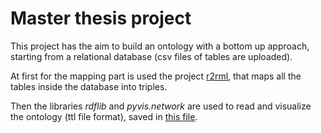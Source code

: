 # Master thesis project

This project has the aim to build an ontology with a bottom up approach, starting from a relational database (csv files of tables are uploaded).

At first for the mapping part is used the project [r2rml](https://github.com/chrdebru/r2rml), that maps all the tables inside the database into triples.

Then the libraries _rdflib_ and _pyvis.network_ are used to read and visualize the ontology (ttl file format), saved in [this file](https://github.com/LuciaPasseri/PROJECT_master_thesis/blob/main/ontology.html).
